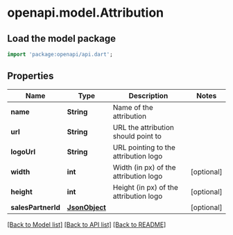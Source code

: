 # openapi.model.Attribution

## Load the model package
```dart
import 'package:openapi/api.dart';
```

## Properties
Name | Type | Description | Notes
------------ | ------------- | ------------- | -------------
**name** | **String** | Name of the attribution | 
**url** | **String** | URL the attribution should point to | 
**logoUrl** | **String** | URL pointing to the attribution logo | 
**width** | **int** | Width (in px) of the attribution logo | [optional] 
**height** | **int** | Height (in px) of the attribution logo | [optional] 
**salesPartnerId** | [**JsonObject**](.md) |  | [optional] 

[[Back to Model list]](../README.md#documentation-for-models) [[Back to API list]](../README.md#documentation-for-api-endpoints) [[Back to README]](../README.md)


